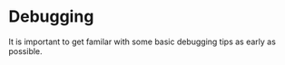 Debugging
=========

It is important to get familar with some basic debugging tips as early as possible.
